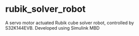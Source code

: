 # rubik_solver_robot
A servo motor actuated Rubik cube solver robot, controlled by S32K144EVB. Developed using Simulink MBD
